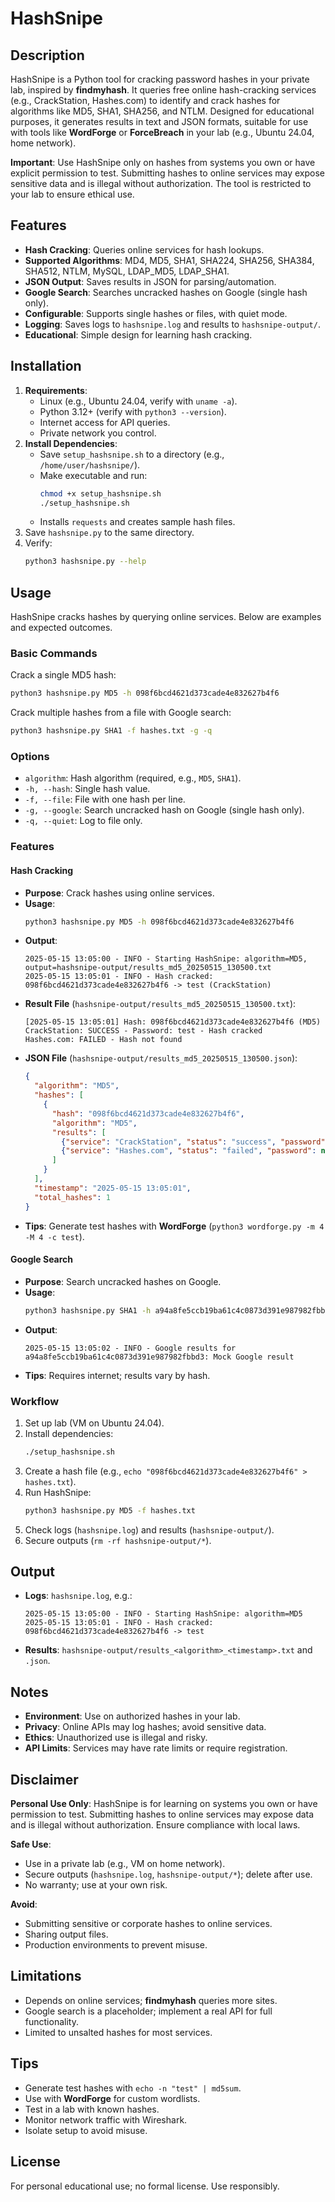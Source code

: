 # HashSnipe

## Description
HashSnipe is a Python tool for cracking password hashes in your private lab, inspired by **findmyhash**. It queries free online hash-cracking services (e.g., CrackStation, Hashes.com) to identify and crack hashes for algorithms like MD5, SHA1, SHA256, and NTLM. Designed for educational purposes, it generates results in text and JSON formats, suitable for use with tools like **WordForge** or **ForceBreach** in your lab (e.g., Ubuntu 24.04, home network).

**Important**: Use HashSnipe only on hashes from systems you own or have explicit permission to test. Submitting hashes to online services may expose sensitive data and is illegal without authorization. The tool is restricted to your lab to ensure ethical use.

## Features
- **Hash Cracking**: Queries online services for hash lookups.
- **Supported Algorithms**: MD4, MD5, SHA1, SHA224, SHA256, SHA384, SHA512, NTLM, MySQL, LDAP_MD5, LDAP_SHA1.
- **JSON Output**: Saves results in JSON for parsing/automation.
- **Google Search**: Searches uncracked hashes on Google (single hash only).
- **Configurable**: Supports single hashes or files, with quiet mode.
- **Logging**: Saves logs to `hashsnipe.log` and results to `hashsnipe-output/`.
- **Educational**: Simple design for learning hash cracking.

## Installation
1. **Requirements**:
   - Linux (e.g., Ubuntu 24.04, verify with `uname -a`).
   - Python 3.12+ (verify with `python3 --version`).
   - Internet access for API queries.
   - Private network you control.
2. **Install Dependencies**:
   - Save `setup_hashsnipe.sh` to a directory (e.g., `/home/user/hashsnipe/`).
   - Make executable and run:
     ```bash
     chmod +x setup_hashsnipe.sh
     ./setup_hashsnipe.sh
     ```
   - Installs `requests` and creates sample hash files.
3. Save `hashsnipe.py` to the same directory.
4. Verify:
   ```bash
   python3 hashsnipe.py --help
   ```

## Usage
HashSnipe cracks hashes by querying online services. Below are examples and expected outcomes.

### Basic Commands
Crack a single MD5 hash:
```bash
python3 hashsnipe.py MD5 -h 098f6bcd4621d373cade4e832627b4f6
```

Crack multiple hashes from a file with Google search:
```bash
python3 hashsnipe.py SHA1 -f hashes.txt -g -q
```

### Options
- `algorithm`: Hash algorithm (required, e.g., `MD5`, `SHA1`).
- `-h, --hash`: Single hash value.
- `-f, --file`: File with one hash per line.
- `-g, --google`: Search uncracked hash on Google (single hash only).
- `-q, --quiet`: Log to file only.

### Features

#### Hash Cracking
- **Purpose**: Crack hashes using online services.
- **Usage**:
  ```bash
  python3 hashsnipe.py MD5 -h 098f6bcd4621d373cade4e832627b4f6
  ```
- **Output**:
  ```
  2025-05-15 13:05:00 - INFO - Starting HashSnipe: algorithm=MD5, output=hashsnipe-output/results_md5_20250515_130500.txt
  2025-05-15 13:05:01 - INFO - Hash cracked: 098f6bcd4621d373cade4e832627b4f6 -> test (CrackStation)
  ```
- **Result File** (`hashsnipe-output/results_md5_20250515_130500.txt`):
  ```
  [2025-05-15 13:05:01] Hash: 098f6bcd4621d373cade4e832627b4f6 (MD5)
  CrackStation: SUCCESS - Password: test - Hash cracked
  Hashes.com: FAILED - Hash not found
  ```
- **JSON File** (`hashsnipe-output/results_md5_20250515_130500.json`):
  ```json
  {
    "algorithm": "MD5",
    "hashes": [
      {
        "hash": "098f6bcd4621d373cade4e832627b4f6",
        "algorithm": "MD5",
        "results": [
          {"service": "CrackStation", "status": "success", "password": "test", "message": "Hash cracked"},
          {"service": "Hashes.com", "status": "failed", "password": null, "message": "Hash not found"}
        ]
      }
    ],
    "timestamp": "2025-05-15 13:05:01",
    "total_hashes": 1
  }
  ```
- **Tips**: Generate test hashes with **WordForge** (`python3 wordforge.py -m 4 -M 4 -c test`).

#### Google Search
- **Purpose**: Search uncracked hashes on Google.
- **Usage**:
  ```bash
  python3 hashsnipe.py SHA1 -h a94a8fe5ccb19ba61c4c0873d391e987982fbbd3 -g
  ```
- **Output**:
  ```
  2025-05-15 13:05:02 - INFO - Google results for a94a8fe5ccb19ba61c4c0873d391e987982fbbd3: Mock Google result
  ```
- **Tips**: Requires internet; results vary by hash.

### Workflow
1. Set up lab (VM on Ubuntu 24.04).
2. Install dependencies:
   ```bash
   ./setup_hashsnipe.sh
   ```
3. Create a hash file (e.g., `echo "098f6bcd4621d373cade4e832627b4f6" > hashes.txt`).
4. Run HashSnipe:
   ```bash
   python3 hashsnipe.py MD5 -f hashes.txt
   ```
5. Check logs (`hashsnipe.log`) and results (`hashsnipe-output/`).
6. Secure outputs (`rm -rf hashsnipe-output/*`).

## Output
- **Logs**: `hashsnipe.log`, e.g.:
  ```
  2025-05-15 13:05:00 - INFO - Starting HashSnipe: algorithm=MD5
  2025-05-15 13:05:01 - INFO - Hash cracked: 098f6bcd4621d373cade4e832627b4f6 -> test
  ```
- **Results**: `hashsnipe-output/results_<algorithm>_<timestamp>.txt` and `.json`.

## Notes
- **Environment**: Use on authorized hashes in your lab.
- **Privacy**: Online APIs may log hashes; avoid sensitive data.
- **Ethics**: Unauthorized use is illegal and risky.
- **API Limits**: Services may have rate limits or require registration.

## Disclaimer
**Personal Use Only**: HashSnipe is for learning on systems you own or have permission to test. Submitting hashes to online services may expose data and is illegal without authorization. Ensure compliance with local laws.

**Safe Use**:
- Use in a private lab (e.g., VM on home network).
- Secure outputs (`hashsnipe.log`, `hashsnipe-output/*`); delete after use.
- No warranty; use at your own risk.

**Avoid**:
- Submitting sensitive or corporate hashes to online services.
- Sharing output files.
- Production environments to prevent misuse.

## Limitations
- Depends on online services; **findmyhash** queries more sites.
- Google search is a placeholder; implement a real API for full functionality.
- Limited to unsalted hashes for most services.

## Tips
- Generate test hashes with `echo -n "test" | md5sum`.
- Use with **WordForge** for custom wordlists.
- Test in a lab with known hashes.
- Monitor network traffic with Wireshark.
- Isolate setup to avoid misuse.

## License
For personal educational use; no formal license. Use responsibly.